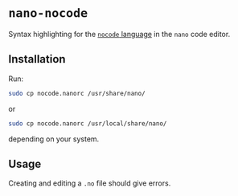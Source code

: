# `nano-nocode`

Syntax highlighting for the [`nocode` language](https://github.com/kelseyhightower/nocode) in the `nano` code editor.

## Installation

Run:

```sh
sudo cp nocode.nanorc /usr/share/nano/
```

or

```sh
sudo cp nocode.nanorc /usr/local/share/nano/
```

depending on your system.

## Usage

Creating and editing a `.no` file should give errors.
